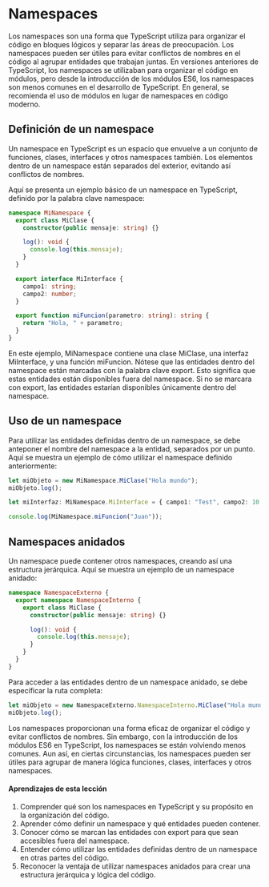 # Namespaces

Los namespaces son una forma que TypeScript utiliza para organizar el código en bloques lógicos y separar las áreas de preocupación. Los namespaces pueden ser útiles para evitar conflictos de nombres en el código al agrupar entidades que trabajan juntas. En versiones anteriores de TypeScript, los namespaces se utilizaban para organizar el código en módulos, pero desde la introducción de los módulos ES6, los namespaces son menos comunes en el desarrollo de TypeScript. En general, se recomienda el uso de módulos en lugar de namespaces en código moderno.

## Definición de un namespace

Un namespace en TypeScript es un espacio que envuelve a un conjunto de funciones, clases, interfaces y otros namespaces también. Los elementos dentro de un namespace están separados del exterior, evitando así conflictos de nombres.

Aquí se presenta un ejemplo básico de un namespace en TypeScript, definido por la palabra clave namespace:

```ts
namespace MiNamespace {
  export class MiClase {
    constructor(public mensaje: string) {}

    log(): void {
      console.log(this.mensaje);
    }
  }

  export interface MiInterface {
    campo1: string;
    campo2: number;
  }

  export function miFuncion(parametro: string): string {
    return "Hola, " + parametro;
  }
}
```

En este ejemplo, MiNamespace contiene una clase MiClase, una interfaz MiInterface, y una función miFuncion. Nótese que las entidades dentro del namespace están marcadas con la palabra clave export. Esto significa que estas entidades están disponibles fuera del namespace. Si no se marcara con export, las entidades estarían disponibles únicamente dentro del namespace.

## Uso de un namespace

Para utilizar las entidades definidas dentro de un namespace, se debe anteponer el nombre del namespace a la entidad, separados por un punto. Aquí se muestra un ejemplo de cómo utilizar el namespace definido anteriormente:

```ts
let miObjeto = new MiNamespace.MiClase("Hola mundo");
miObjeto.log();

let miInterfaz: MiNamespace.MiInterface = { campo1: "Test", campo2: 10 };

console.log(MiNamespace.miFuncion("Juan"));
```

## Namespaces anidados

Un namespace puede contener otros namespaces, creando así una estructura jerárquica. Aquí se muestra un ejemplo de un namespace anidado:

```ts
namespace NamespaceExterno {
  export namespace NamespaceInterno {
    export class MiClase {
      constructor(public mensaje: string) {}

      log(): void {
        console.log(this.mensaje);
      }
    }
  }
}
```

Para acceder a las entidades dentro de un namespace anidado, se debe especificar la ruta completa:

```ts
let miObjeto = new NamespaceExterno.NamespaceInterno.MiClase("Hola mundo");
miObjeto.log();
```

Los namespaces proporcionan una forma eficaz de organizar el código y evitar conflictos de nombres. Sin embargo, con la introducción de los módulos ES6 en TypeScript, los namespaces se están volviendo menos comunes. Aun así, en ciertas circunstancias, los namespaces pueden ser útiles para agrupar de manera lógica funciones, clases, interfaces y otros namespaces.

#### Aprendizajes de esta lección

1. Comprender qué son los namespaces en TypeScript y su propósito en la organización del código.
2. Aprender cómo definir un namespace y qué entidades pueden contener.
3. Conocer cómo se marcan las entidades con export para que sean accesibles fuera del namespace.
4. Entender cómo utilizar las entidades definidas dentro de un namespace en otras partes del código.
5. Reconocer la ventaja de utilizar namespaces anidados para crear una estructura jerárquica y lógica del código.
